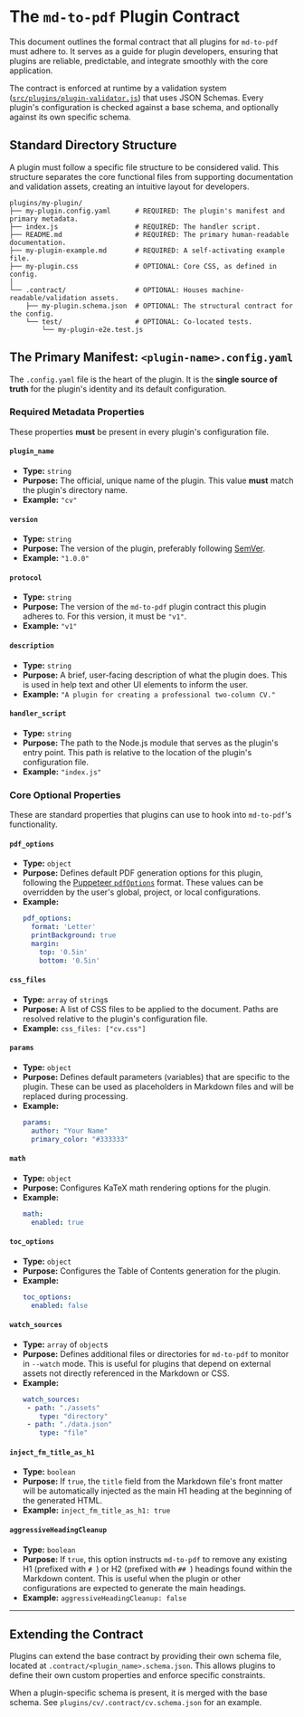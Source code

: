 # The `md-to-pdf` Plugin Contract

This document outlines the formal contract that all plugins for `md-to-pdf` must adhere to. It serves as a guide for plugin developers, ensuring that plugins are reliable, predictable, and integrate smoothly with the core application.

The contract is enforced at runtime by a validation system ([`src/plugins/plugin-validator.js`](../../src/plugins/plugin-validator.js)) that uses JSON Schemas. Every plugin's configuration is checked against a base schema, and optionally against its own specific schema.

## Standard Directory Structure

A plugin must follow a specific file structure to be considered valid. This structure separates the core functional files from supporting documentation and validation assets, creating an intuitive layout for developers.

```
plugins/my-plugin/
├── my-plugin.config.yaml      # REQUIRED: The plugin's manifest and primary metadata.
├── index.js                   # REQUIRED: The handler script.
├── README.md                  # REQUIRED: The primary human-readable documentation.
├── my-plugin-example.md       # REQUIRED: A self-activating example file.
├── my-plugin.css              # OPTIONAL: Core CSS, as defined in config.
│
└── .contract/                 # OPTIONAL: Houses machine-readable/validation assets.
    ├── my-plugin.schema.json  # OPTIONAL: The structural contract for the config.
    └── test/                  # OPTIONAL: Co-located tests.
        └── my-plugin-e2e.test.js
```

## The Primary Manifest: `<plugin-name>.config.yaml`

The `.config.yaml` file is the heart of the plugin. It is the **single source of truth** for the plugin's identity and its default configuration.

### Required Metadata Properties

These properties **must** be present in every plugin's configuration file.

#### `plugin_name`

- **Type:** `string`
- **Purpose:** The official, unique name of the plugin. This value **must** match the plugin's directory name.
- **Example:** `"cv"`

#### `version`

- **Type:** `string`
- **Purpose:** The version of the plugin, preferably following [SemVer](https://semver.org/).
- **Example:** `"1.0.0"`

#### `protocol`

- **Type:** `string`
- **Purpose:** The version of the `md-to-pdf` plugin contract this plugin adheres to. For this version, it must be `"v1"`.
- **Example:** `"v1"`

#### `description`

- **Type:** `string`
- **Purpose:** A brief, user-facing description of what the plugin does. This is used in help text and other UI elements to inform the user.
- **Example:** `"A plugin for creating a professional two-column CV."`

#### `handler_script`

- **Type:** `string`
- **Purpose:** The path to the Node.js module that serves as the plugin's entry point. This path is relative to the location of the plugin's configuration file.
- **Example:** `"index.js"`

### Core Optional Properties

These are standard properties that plugins can use to hook into `md-to-pdf`'s functionality.

#### `pdf_options`

- **Type:** `object`
- **Purpose:** Defines default PDF generation options for this plugin, following the [Puppeteer `pdfOptions`](https://pptr.dev/api/puppeteer.pdfoptions) format. These values can be overridden by the user's global, project, or local configurations.
- **Example:**
   ```yaml
   pdf_options:
     format: 'Letter'
     printBackground: true
     margin:
       top: '0.5in'
       bottom: '0.5in'
   ```

#### `css_files`

- **Type:** `array` of `string`s
- **Purpose:** A list of CSS files to be applied to the document. Paths are resolved relative to the plugin's configuration file.
- **Example:** `css_files: ["cv.css"]`

#### `params`

- **Type:** `object`
- **Purpose:** Defines default parameters (variables) that are specific to the plugin. These can be used as placeholders in Markdown files and will be replaced during processing.
- **Example:**
   ```yaml
   params:
     author: "Your Name"
     primary_color: "#333333"
   ```

#### `math`

- **Type:** `object`
- **Purpose:** Configures KaTeX math rendering options for the plugin.
- **Example:**
   ```yaml
   math:
     enabled: true
   ```

#### `toc_options`

- **Type:** `object`
- **Purpose:** Configures the Table of Contents generation for the plugin.
- **Example:**
   ```yaml
   toc_options:
     enabled: false
   ```

#### `watch_sources`

- **Type:** `array` of `object`s
- **Purpose:** Defines additional files or directories for `md-to-pdf` to monitor in `--watch` mode. This is useful for plugins that depend on external assets not directly referenced in the Markdown or CSS.
- **Example:**
   ```yaml
   watch_sources:
    - path: "./assets"
       type: "directory"
    - path: "./data.json"
       type: "file"
   ```

#### `inject_fm_title_as_h1`

- **Type:** `boolean`
- **Purpose:** If `true`, the `title` field from the Markdown file's front matter will be automatically injected as the main H1 heading at the beginning of the generated HTML.
- **Example:** `inject_fm_title_as_h1: true`

#### `aggressiveHeadingCleanup`
- **Type:** `boolean`
- **Purpose:** If `true`, this option instructs `md-to-pdf` to remove any existing H1 (prefixed with ` #  `) or H2 (prefixed with ` ##  `) headings found within the Markdown content. This is useful when the plugin or other configurations are expected to generate the main headings.
- **Example:** `aggressiveHeadingCleanup: false`

---

## Extending the Contract

Plugins can extend the base contract by providing their own schema file, located at `.contract/<plugin_name>.schema.json`. This allows plugins to define their own custom properties and enforce specific constraints.

When a plugin-specific schema is present, it is merged with the base schema. See `plugins/cv/.contract/cv.schema.json` for an example.
